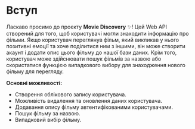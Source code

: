 # Вступ

Ласкаво просимо до проєкту **Movie Discovery** :sparkles:!
Цей Web API створений для того, щоб користувачі могли знаходити інформацію про фільми. Якщо користувач переглянув фільм, який викликав у нього позитивні емоції та хоче поділитися ним з іншими, він може створити акаунт і додати опис цього фільму до нашої бази даних. Крім того, користувач може здійснювати пошук фільмів за назвою або скористатися функцією випадкового вибору для знаходження нового фільму для перегляду.

**Основні можливості:**

- Створення облікового запису користувача.
- Можливість видалення та оновлення даних користувача.
- Додавання опису фільму автентифікованими користувачами.
- Пошук фільму за назвою.
- Випадковий вибір фільму.
